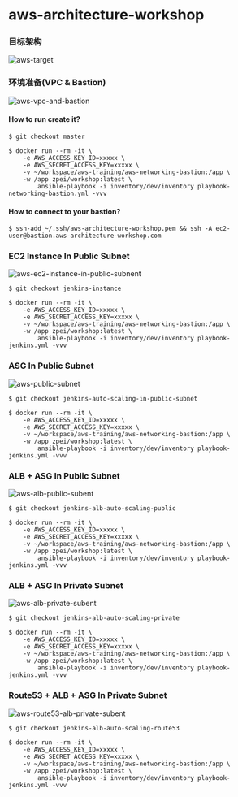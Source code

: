 # aws-architecture-workshop

### 目标架构

![aws-target](https://user-images.githubusercontent.com/7569085/59860509-8d434000-93b1-11e9-9e29-c73256bce6c8.png)

### 环境准备(VPC & Bastion)

![aws-vpc-and-bastion](https://user-images.githubusercontent.com/7569085/59823400-b7204680-9360-11e9-9b3f-b8ec58bc5e79.png)

#### How to run create it?

```
$ git checkout master

$ docker run --rm -it \
    -e AWS_ACCESS_KEY_ID=xxxxx \
    -e AWS_SECRET_ACCESS_KEY=xxxxx \
    -v ~/workspace/aws-training/aws-networking-bastion:/app \
    -w /app zpei/workshop:latest \
        ansible-playbook -i inventory/dev/inventory playbook-networking-bastion.yml -vvv
```

#### How to connect to your bastion?

```
$ ssh-add ~/.ssh/aws-architecture-workshop.pem && ssh -A ec2-user@bastion.aws-architecture-workshop.com
```

### EC2 Instance In Public Subnet


![aws-ec2-instance-in-public-subnent](https://user-images.githubusercontent.com/7569085/59973698-b217fd00-95d5-11e9-9d24-1e38d67aa9f5.png)


```
$ git checkout jenkins-instance

$ docker run --rm -it \
    -e AWS_ACCESS_KEY_ID=xxxxx \
    -e AWS_SECRET_ACCESS_KEY=xxxxx \
    -v ~/workspace/aws-training/aws-networking-bastion:/app \
    -w /app zpei/workshop:latest \
        ansible-playbook -i inventory/dev/inventory playbook-jenkins.yml -vvv
```

### ASG In Public Subnet


![aws-public-subnet](https://user-images.githubusercontent.com/7569085/59860508-8d434000-93b1-11e9-9a54-bb8e914febae.png)


```
$ git checkout jenkins-auto-scaling-in-public-subnet

$ docker run --rm -it \
    -e AWS_ACCESS_KEY_ID=xxxxx \
    -e AWS_SECRET_ACCESS_KEY=xxxxx \
    -v ~/workspace/aws-training/aws-networking-bastion:/app \
    -w /app zpei/workshop:latest \
        ansible-playbook -i inventory/dev/inventory playbook-jenkins.yml -vvv
```

### ALB + ASG In Public Subnet

![aws-alb-public-subent](https://user-images.githubusercontent.com/7569085/59860507-8caaa980-93b1-11e9-836d-7e00d09338d5.png)

```
$ git checkout jenkins-alb-auto-scaling-public

$ docker run --rm -it \
    -e AWS_ACCESS_KEY_ID=xxxxx \
    -e AWS_SECRET_ACCESS_KEY=xxxxx \
    -v ~/workspace/aws-training/aws-networking-bastion:/app \
    -w /app zpei/workshop:latest \
        ansible-playbook -i inventory/dev/inventory playbook-jenkins.yml -vvv
```

### ALB + ASG In Private Subnet

![aws-alb-private-subent](https://user-images.githubusercontent.com/7569085/59860504-8caaa980-93b1-11e9-87eb-bd60e4236fa2.png)


```
$ git checkout jenkins-alb-auto-scaling-private

$ docker run --rm -it \
    -e AWS_ACCESS_KEY_ID=xxxxx \
    -e AWS_SECRET_ACCESS_KEY=xxxxx \
    -v ~/workspace/aws-training/aws-networking-bastion:/app \
    -w /app zpei/workshop:latest \
        ansible-playbook -i inventory/dev/inventory playbook-jenkins.yml -vvv
```

### Route53 + ALB + ASG In Private Subnet

![aws-route53-alb-private-subent](https://user-images.githubusercontent.com/7569085/59860503-8caaa980-93b1-11e9-9698-7cb5c52d8d9d.png)


```
$ git checkout jenkins-alb-auto-scaling-route53

$ docker run --rm -it \
    -e AWS_ACCESS_KEY_ID=xxxxx \
    -e AWS_SECRET_ACCESS_KEY=xxxxx \
    -v ~/workspace/aws-training/aws-networking-bastion:/app \
    -w /app zpei/workshop:latest \
        ansible-playbook -i inventory/dev/inventory playbook-jenkins.yml -vvv
```